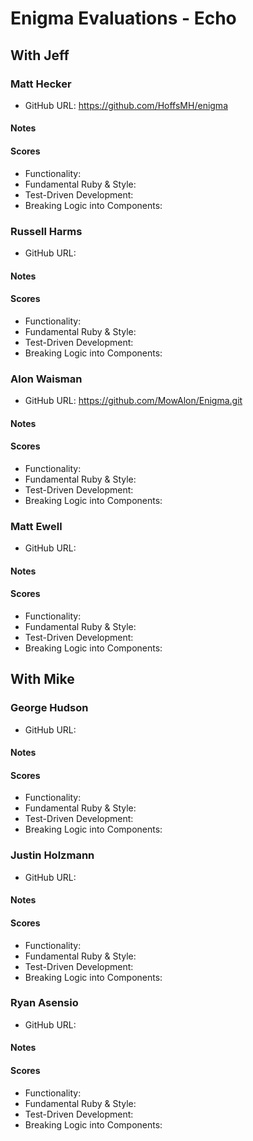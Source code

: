 # Enigma Evaluations - Echo

## With Jeff

### Matt Hecker

* GitHub URL: https://github.com/HoffsMH/enigma

#### Notes

#### Scores

* Functionality:
* Fundamental Ruby & Style:
* Test-Driven Development:
* Breaking Logic into Components:

### Russell Harms

* GitHub URL:

#### Notes

#### Scores

* Functionality:
* Fundamental Ruby & Style:
* Test-Driven Development:
* Breaking Logic into Components:

### Alon Waisman

* GitHub URL: https://github.com/MowAlon/Enigma.git

#### Notes

#### Scores

* Functionality:
* Fundamental Ruby & Style:
* Test-Driven Development:
* Breaking Logic into Components:

### Matt Ewell

* GitHub URL:

#### Notes

#### Scores

* Functionality:
* Fundamental Ruby & Style:
* Test-Driven Development:
* Breaking Logic into Components:


## With Mike

### George Hudson

* GitHub URL:

#### Notes

#### Scores

* Functionality:
* Fundamental Ruby & Style:
* Test-Driven Development:
* Breaking Logic into Components:

### Justin Holzmann

* GitHub URL:

#### Notes

#### Scores

* Functionality:
* Fundamental Ruby & Style:
* Test-Driven Development:
* Breaking Logic into Components:

### Ryan Asensio

* GitHub URL:

#### Notes

#### Scores

* Functionality:
* Fundamental Ruby & Style:
* Test-Driven Development:
* Breaking Logic into Components:
